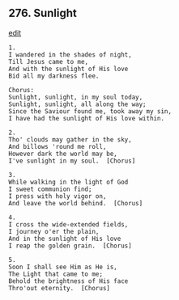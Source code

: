 
## 276.  Sunlight
[edit](https://docs.google.com/document/d/1kZ1Z5uGjQPMMbJZsR_d4zUkC8O7TcIgb/edit?mode=html)



    1.
    I wandered in the shades of night,
    Till Jesus came to me,
    And with the sunlight of His love
    Bid all my darkness flee.

    Chorus:
    Sunlight, sunlight, in my soul today,
    Sunlight, sunlight, all along the way;
    Since the Saviour found me, took away my sin,
    I have had the sunlight of His love within.

    2.
    Tho' clouds may gather in the sky,
    And billows 'round me roll,
    However dark the world may be,
    I've sunlight in my soul.  [Chorus]

    3.
    While walking in the light of God
    I sweet communion find;
    I press with holy vigor on,
    And leave the world behind.  [Chorus]

    4.
    I cross the wide-extended fields,
    I journey o'er the plain,
    And in the sunlight of His love
    I reap the golden grain.  [Chorus]

    5.
    Soon I shall see Him as He is,
    The Light that came to me;
    Behold the brightness of His face
    Thro'out eternity.  [Chorus]
